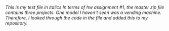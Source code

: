 *This is my test file in italics*
_In terms of hw assignment #1, the master zip file contains three projects._
_One model I haven't seen was a vending machine._
_Therefore, I looked through the code in the file and added this to my repository._
